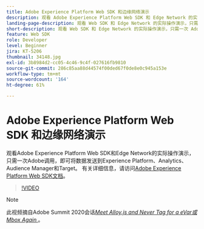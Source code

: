 ```yaml
---
title: Adobe Experience Platform Web SDK 和边缘网络演示
description: 观看 Adobe Experience Platform Web SDK 和 Edge Network 的实际操作演示，只需一次 Adobe 调用，即可将数据发送到 Experience Platform、Analytics、Audience Manager 和 Target。
landing-page-description: 观看 Web SDK 和 Edge Network 的实际操作演示，只需一次 Adobe 调用，即可将数据发送到 Experience Platform、Analytics、Audience Manager 和 Target。
short-description: 观看 Web SDK 和 Edge Network 的实际操作演示，只需一次 Adobe 调用，即可将数据发送到 Experience Platform、Analytics、Audience Manager 和 Target。
feature: Web SDK
role: Developer
level: Beginner
jira: KT-5206
thumbnail: 34148.jpg
exl-id: 3b8984d2-cc05-4c46-9c4f-027616fb9810
source-git-commit: 286c85aa88d44574f00ded67f0de8e0c945a153e
workflow-type: tm+mt
source-wordcount: '164'
ht-degree: 61%

---
```


# Adobe Experience Platform Web SDK 和边缘网络演示

观看Adobe Experience Platform Web SDK和Edge Network的实际操作演示，只需一次Adobe调用，即可将数据发送到Experience Platform、Analytics、Audience Manager和Target。 有关详细信息，请访问[Adobe Experience Platform Web SDK文档](https://experienceleague.adobe.com/docs/experience-platform/edge/home.html?lang=zh-Hans)。

>[!VIDEO](https://video.tv.adobe.com/v/3413663?learn=on&enablevpops&captions=chi_hans)

>[!NOTE]
>
>此视频摘自Adobe Summit 2020会话&#x200B;*[Meet Alloy.js and Never Tag for a eVar或Mbox Again &#x200B;](https://business.adobe.com/summit/2020/with-alloy-js-never-tag-for-an-evar-or-mbox-again.html)*。
